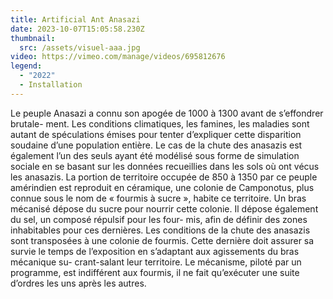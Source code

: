 ```yaml
---
title: Artificial Ant Anasazi
date: 2023-10-07T15:05:58.230Z
thumbnail:
  src: /assets/visuel-aaa.jpg
video: https://vimeo.com/manage/videos/695812676
legend:
  - "2022"
  - Installation
---
```

Le peuple Anasazi a connu son apogée de 1000 à 1300 avant de s’effondrer brutale- ment. Les conditions climatiques, les famines, les maladies sont autant de spéculations émises pour tenter d’expliquer cette disparition soudaine d’une population entière. Le cas de la chute des anasazis est également l’un des seuls ayant été modélisé sous forme de simulation sociale en se basant sur les données recueillies dans les sols où ont vécus les anasazis. La portion de territoire occupée de 850 à 1350 par ce peuple amérindien est reproduit en céramique, une colonie de Camponotus, plus connue sous le nom de « fourmis à sucre », habite ce territoire. Un bras mécanisé dépose du sucre pour nourrir cette colonie. Il dépose également du sel, un composé répulsif pour les four- mis, afin de définir des zones inhabitables pour ces dernières. Les conditions de la chute des anasazis sont transposées à une colonie de fourmis. Cette dernière doit assurer sa survie le temps de l’exposition en s’adaptant aux agissements du bras mécanique su- crant-salant leur territoire. Le mécanisme, piloté par un programme, est indifférent aux fourmis, il ne fait qu’exécuter une suite d’ordres les uns après les autres.